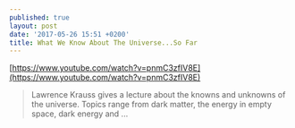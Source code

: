 ```yaml
---
published: true
layout: post
date: '2017-05-26 15:51 +0200'
title: What We Know About The Universe...So Far
---
```

[https://www.youtube.com/watch?v=pnmC3zfIV8E](https://www.youtube.com/watch?v=pnmC3zfIV8E)

> Lawrence Krauss gives a lecture about the knowns and unknowns of the universe. Topics range from dark matter, the energy in empty space, dark energy and ...
